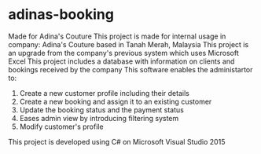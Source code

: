 # adinas-booking
Made for Adina's Couture
This project is made for internal usage in company: Adina's Couture based in Tanah Merah, Malaysia
This project is an upgrade from the company's previous system which uses Microsoft Excel
This project includes a database with information on clients and bookings received by the company
This software enables the administartor to:
1) Create a new customer profile including their details
2) Create a new booking and assign it to an existing customer
3) Update the booking status and the payment status
4) Eases admin view by introducing filtering system
5) Modify customer's profile

This project is developed using C# on Microsoft Visual Studio 2015
